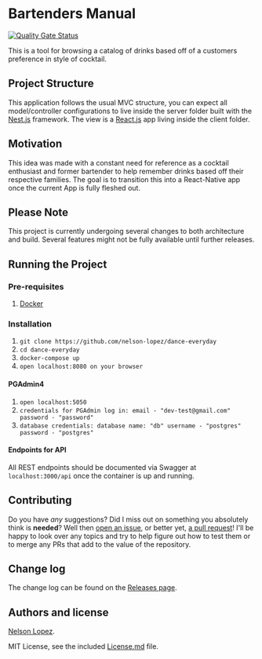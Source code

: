 # Bartenders Manual

[![Quality Gate Status](https://sonarcloud.io/api/project_badges/measure?project=nelson-lopez_bartenders-manual&metric=alert_status)](https://sonarcloud.io/dashboard?id=nelson-lopez_bartenders-manual)

This is a tool for browsing a catalog of drinks based off of a customers preference in style of cocktail.

## Project Structure

This application follows the usual MVC structure, you can expect all model/controller configurations to live inside the server folder built with the [Nest.js](https://nestjs.com/) framework. The view is a [React.js](https://reactjs.org/) app living inside the client folder.

## Motivation

This idea was made with a constant need for reference as a cocktail enthusiast and former bartender to help remember drinks based off their respective families. The goal is to transition this into a React-Native app once the current App is fully fleshed out.

## Please Note

This project is currently undergoing several changes to both architecture and build. Several features might not be fully available until further releases.

## Running the Project

### Pre-requisites

1. [Docker](https://docs.docker.com/v17.09/engine/installation/)

### Installation

1. `git clone https://github.com/nelson-lopez/dance-everyday`
2. `cd dance-everyday`
3. `docker-compose up`
4. `open localhost:8080 on your browser`

#### PGAdmin4

1. `open localhost:5050`
2. `credentials for PGAdmin log in: email - "dev-test@gmail.com" password - "password"`
3. `database credentials: database name: "db" username - "postgres" password - "postgres"`

#### Endpoints for API

All REST endpoints should be documented via Swagger at `localhost:3000/api` once the container is up and running.

## Contributing

Do you have _any_ suggestions? Did I miss out on something you absolutely think is **needed**? Well then [open an issue](https://github.com/nelson-lopez/bartenders-manual/issues), or better yet, [a pull request](https://github.com/nelson-lopez/bartenders-manual/pulls)! I'll be happy to look over any topics and try to help figure out how to test them or to merge any PRs that add to the value of the repository.

## Change log

The change log can be found on the [Releases page](https://github.com/nelson-lopez/dance-everyday/releases).

## Authors and license

[Nelson Lopez](https://nelson-lopez.now.sh/).

MIT License, see the included [License.md](LICENSE) file.
